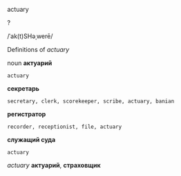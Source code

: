 actuary

?

/ˈak(t)SHəˌwerē/

Definitions of _actuary_

noun
**актуарий**

    actuary
**секретарь**

    secretary, clerk, scorekeeper, scribe, actuary, banian
**регистратор**

    recorder, receptionist, file, actuary
**служащий суда**

    actuary

_actuary_
**актуарий**, **страховщик**